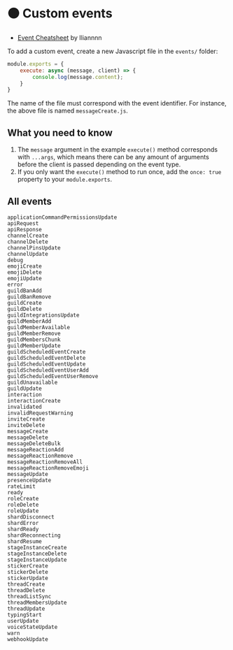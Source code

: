 # 🟠 Custom events

- [Event Cheatsheet](https://gist.github.com/Iliannnn/f4985563833e2538b1b96a8cb89d72bb) by Iliannnn

To add a custom event, create a new Javascript file in the `events/` folder:
```js
module.exports = {
    execute: async (message, client) => {
        console.log(message.content);
    }
}
```
The name of the file must correspond with the event identifier. For instance, the above file is named `messageCreate.js`.

## What you need to know
1. The `message` argument in the example `execute()` method corresponds with `...args`, which means there can be any amount of arguments before the client is passed depending on the event type.
1. If you only want the `execute()` method to run once, add the `once: true` property to your `module.exports`.

## All events
```
applicationCommandPermissionsUpdate
apiRequest
apiResponse
channelCreate
channelDelete
channelPinsUpdate
channelUpdate
debug
emojiCreate
emojiDelete
emojiUpdate
error
guildBanAdd
guildBanRemove
guildCreate
guildDelete
guildIntegrationsUpdate
guildMemberAdd
guildMemberAvailable
guildMemberRemove
guildMembersChunk
guildMemberUpdate
guildScheduledEventCreate
guildScheduledEventDelete
guildScheduledEventUpdate
guildScheduledEventUserAdd
guildScheduledEventUserRemove
guildUnavailable
guildUpdate
interaction
interactionCreate
invalidated
invalidRequestWarning
inviteCreate
inviteDelete
messageCreate
messageDelete
messageDeleteBulk
messageReactionAdd
messageReactionRemove
messageReactionRemoveAll
messageReactionRemoveEmoji
messageUpdate
presenceUpdate
rateLimit
ready
roleCreate
roleDelete
roleUpdate
shardDisconnect
shardError
shardReady
shardReconnecting
shardResume
stageInstanceCreate
stageInstanceDelete
stageInstanceUpdate
stickerCreate
stickerDelete
stickerUpdate
threadCreate
threadDelete
threadListSync
threadMembersUpdate
threadUpdate
typingStart
userUpdate
voiceStateUpdate
warn
webhookUpdate
```